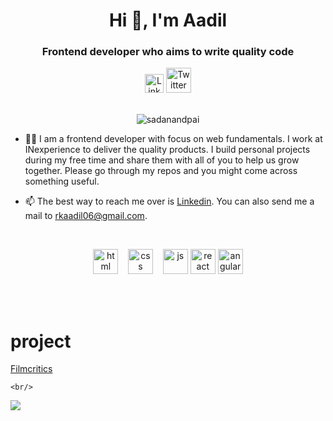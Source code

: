 <h1 align="center">Hi 👋, I'm Aadil</h1>
<h3 align="center">Frontend developer who aims to write quality code</h3>

<div align=center>
  <a href="https://www.linkedin.com/in/rkaadil06/"><img src="https://cdn.worldvectorlogo.com/logos/linkedin-icon-2.svg" title="Linkedin" alt="Linkedin Account" width="30"/></a>
  <a href="https://twitter.com/rkaadil06"><img src="https://cdn.worldvectorlogo.com/logos/twitter-6.svg" title="Twitter" alt="Twitter Account" width="40"/></a>
  <br><br>
 <p><img src="https://komarev.com/ghpvc/?username=sadanandpai" alt="sadanandpai" /></p>
</div>

- 👨‍💻 I am a frontend developer with focus on web fundamentals. I work at INexperience to deliver the quality products. I build personal projects during my free time and share them with all of you to help us grow together. Please go through my repos and you might come across something useful.


- 📫 The best way to reach me over is [Linkedin](https://linkedin.com/in/rkaadil06). You can also send me a mail to rkaadil06@gmail.com.

<br>

<p align="center">
  <img src="https://upload.wikimedia.org/wikipedia/commons/thumb/6/61/HTML5_logo_and_wordmark.svg/2048px-HTML5_logo_and_wordmark.svg.png" alt="html" width="auto" height="40">&nbsp;&nbsp;&nbsp;
  <img src='https://upload.wikimedia.org/wikipedia/commons/thumb/d/d5/CSS3_logo_and_wordmark.svg/1200px-CSS3_logo_and_wordmark.svg.png' alt="css" width="auto" height="40">&nbsp;&nbsp;&nbsp;
  <img src='https://upload.wikimedia.org/wikipedia/commons/6/6a/JavaScript-logo.png' height='40' width='auto' alt="js">
  <img src="https://upload.wikimedia.org/wikipedia/commons/thumb/a/a7/React-icon.svg/1280px-React-icon.svg.png" alt="react" width="auto" height="40"/>
  <img src="https://angular.io/assets/images/logos/angular/angular.svg" alt="angular" width="40" height="40"/>
<p align="center">
  
<br>
  <br>
  <h1>project </h1>
  <a href="https://filmcritics.netlify.app/">
     Filmcritics
   </a>
  <br/>
   
   
    <br/>
<a href="https://github.com/Aadilkhan12/github-readme-stats">
  <img align="center" src="https://github-readme-stats.vercel.app/api/top-langs/?username=Aadilkhan12&theme=radical&hide=glsl,python" />
</a>
<!--<a href="https://github.com/Aadilkhan12/github-readme-stats">
  <img align="center" src="https://github-readme-stats.vercel.app/api?username=Aadilkhan12&show_icons=true&theme=radical&line_height=27" alt="sadanandpai's github stats" />
</a>
<!--
**Aadilkhan12/Aadilkhan12** is a ✨ _special_ ✨ repository because its `README.md` (this file) appears on your GitHub profile.

Here are some ideas to get you started:

- 🔭 I’m currently working on ...
- 🌱 I’m currently learning ...
- 👯 I’m looking to collaborate on ...
- 🤔 I’m looking for help with ...
- 💬 Ask me about ...
- 📫 How to reach me: ...
- 😄 Pronouns: ...
- ⚡ Fun fact: ...
-->
